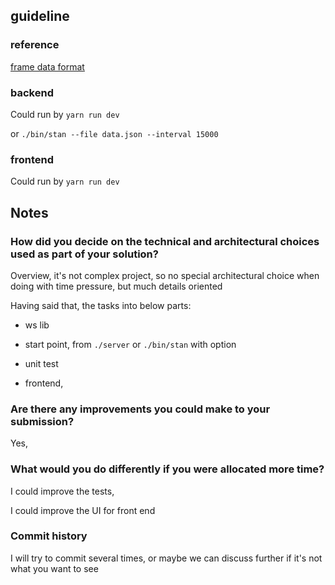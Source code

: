 ## guideline

### reference

[frame data format](https://developer.mozilla.org/en-US/docs/Web/API/WebSockets_API/Writing_WebSocket_servers#format)

### backend

Could run by `yarn run dev`

or `./bin/stan --file data.json --interval 15000`

### frontend

Could run by `yarn run dev`

## Notes

### How did you decide on the technical and architectural choices used as part of your solution?

Overview, it's not complex project, so no special architectural choice when doing with time pressure, but much details oriented

Having said that, the tasks into below parts:

- ws lib

- start point, from `./server` or `./bin/stan` with option

- unit test

- frontend,

### Are there any improvements you could make to your submission?

Yes,

### What would you do differently if you were allocated more time?

I could improve the tests,

I could improve the UI for front end

### Commit history

I will try to commit several times, or maybe we can discuss further if it's not what you want to see
